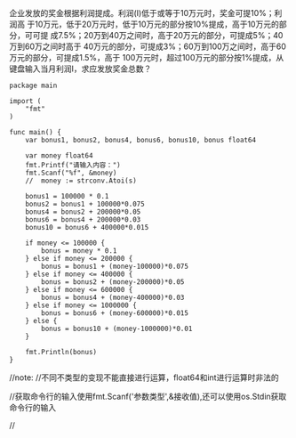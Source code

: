 企业发放的奖金根据利润提成。利润(I)低于或等于10万元时，奖金可提10%；利润高
于10万元，低于20万元时，低于10万元的部分按10%提成，高于10万元的部分，可可提
成7.5%；20万到40万之间时，高于20万元的部分，可提成5%；40万到60万之间时高于
40万元的部分，可提成3%；60万到100万之间时，高于60万元的部分，可提成1.5%，高于
100万元时，超过100万元的部分按1%提成，从键盘输入当月利润I，求应发放奖金总数？

    package main

    import (
        "fmt"
    )

    func main() {
        var bonus1, bonus2, bonus4, bonus6, bonus10, bonus float64

        var money float64
        fmt.Printf("请输入内容：")
        fmt.Scanf("%f", &money)
        //	money := strconv.Atoi(s)

        bonus1 = 100000 * 0.1
        bonus2 = bonus1 + 100000*0.075
        bonus4 = bonus2 + 200000*0.05
        bonus6 = bonus4 + 200000*0.03
        bonus10 = bonus6 + 400000*0.015

        if money <= 100000 {
            bonus = money * 0.1
        } else if money <= 200000 {
            bonus = bonus1 + (money-100000)*0.075
        } else if money <= 400000 {
            bonus = bonus2 + (money-200000)*0.05
        } else if money <= 600000 {
            bonus = bonus4 + (money-400000)*0.03
        } else if money <= 1000000 {
            bonus = bonus6 + (money-600000)*0.015
        } else {
            bonus = bonus10 + (money-1000000)*0.01
        }

        fmt.Println(bonus)
    }

//note:
//不同不类型的变现不能直接进行运算，float64和int进行运算时非法的

//获取命令行的输入使用fmt.Scanf('参数类型',&接收值),还可以使用os.Stdin获取命令行的输入

//
